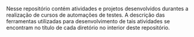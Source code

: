 Nesse repositório contém atividades e projetos desenvolvidos durantes a realização de cursos de automações de testes.
A descrição das ferramentas utilizadas para desenvolvimento de tais atividades se encontram no título de cada diretório no interior deste repositório.
